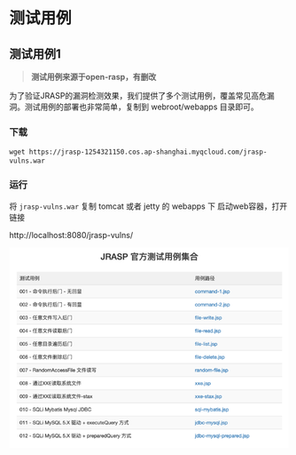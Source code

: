 # 测试用例

## 测试用例1
> **测试用例来源于open-rasp，有删改**

为了验证JRASP的漏洞检测效果，我们提供了多个测试用例，覆盖常见高危漏洞。测试用例的部署也非常简单，复制到 webroot/webapps 目录即可。

### 下载
```
wget https://jrasp-1254321150.cos.ap-shanghai.myqcloud.com/jrasp-vulns.war
```

### 运行

将 `jrasp-vulns.war` 复制 tomcat 或者 jetty 的 webapps 下
启动web容器，打开链接 

http://localhost:8080/jrasp-vulns/

![img.png](../../.vuepress/public/images/guide/example/jrasp-vulns.png)
